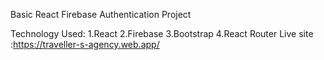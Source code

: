 Basic React Firebase Authentication Project

Technology Used:
1.React
2.Firebase
3.Bootstrap
4.React Router
Live site :https://traveller-s-agency.web.app/




